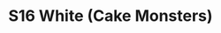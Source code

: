 ---
title: S16 White (Cake Monsters)
permalink: "/teams/s16-white"
teamslug: s16-white
members:
- Vincent Culliver - Captain
- Cookie Monster - QB
- Mitchell Belhumer
- Porter Brockway
- Andrew Esquer
- Fernando Herrera
- Andrew-Brian Nguyen
- Matt Pesesky
- Jim Roll
- Jeremy
- Reggie Stewart
- David Toledo
teamid: 6368
name: S16 White
color: Cake Monsters
division: ''
---